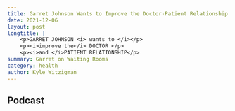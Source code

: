 ```yaml
---
title: Garret Johnson Wants to Improve the Doctor-Patient Relationship (coming soon!)
date: 2021-12-06
layout: post
longtitle: |
    <p>GARRET JOHNSON <i> wants to </i></p>
    <p><i>improve the</i> DOCTOR </p>
    <p><i>and </i>PATIENT RELATIONSHIP</p>
summary: Garret on Waiting Rooms
category: health
author: Kyle Witzigman
---
```


## Podcast
<div id="buzzsprout-player-9864519"></div><script src="https://www.buzzsprout.com/1795888/9864519-11-garret-johnson-wants-to-improve-the-doctor-patient-relationship.js?container_id=buzzsprout-player-9864519&player=small" type="text/javascript" charset="utf-8"></script>

